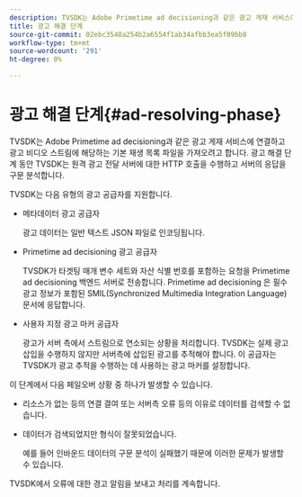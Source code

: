```yaml
---
description: TVSDK는 Adobe Primetime ad decisioning과 같은 광고 게재 서비스에 연결하고 광고 비디오 스트림에 해당하는 기본 재생 목록 파일을 가져오려고 합니다. 광고 해결 단계 동안 TVSDK는 원격 광고 전달 서버에 대한 HTTP 호출을 수행하고 서버의 응답을 구문 분석합니다.
title: 광고 해결 단계
source-git-commit: 02ebc3548a254b2a6554f1ab34afbb3ea5f09bb8
workflow-type: tm+mt
source-wordcount: '291'
ht-degree: 0%

---
```


# 광고 해결 단계{#ad-resolving-phase}

TVSDK는 Adobe Primetime ad decisioning과 같은 광고 게재 서비스에 연결하고 광고 비디오 스트림에 해당하는 기본 재생 목록 파일을 가져오려고 합니다. 광고 해결 단계 동안 TVSDK는 원격 광고 전달 서버에 대한 HTTP 호출을 수행하고 서버의 응답을 구문 분석합니다.

TVSDK는 다음 유형의 광고 공급자를 지원합니다.

* 메타데이터 광고 공급자

  광고 데이터는 일반 텍스트 JSON 파일로 인코딩됩니다.
* Primetime ad decisioning 광고 공급자

  TVSDK가 타겟팅 매개 변수 세트와 자산 식별 번호를 포함하는 요청을 Primetime ad decisioning 백엔드 서버로 전송합니다. Primetime ad decisioning 은 필수 광고 정보가 포함된 SMIL(Synchronized Multimedia Integration Language) 문서에 응답합니다.
* 사용자 지정 광고 마커 공급자

  광고가 서버 측에서 스트림으로 연소되는 상황을 처리합니다. TVSDK는 실제 광고 삽입을 수행하지 않지만 서버측에 삽입된 광고를 추적해야 합니다. 이 공급자는 TVSDK가 광고 추적을 수행하는 데 사용하는 광고 마커를 설정합니다.

이 단계에서 다음 페일오버 상황 중 하나가 발생할 수 있습니다.

* 리소스가 없는 등의 연결 결여 또는 서버측 오류 등의 이유로 데이터를 검색할 수 없습니다.
* 데이터가 검색되었지만 형식이 잘못되었습니다.

  예를 들어 인바운드 데이터의 구문 분석이 실패했기 때문에 이러한 문제가 발생할 수 있습니다.

TVSDK에서 오류에 대한 경고 알림을 보내고 처리를 계속합니다.
